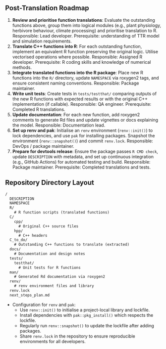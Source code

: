 ## Post-Translation Roadmap
1. **Review and prioritise function translations**: Evaluate the outstanding functions above, group them into logical modules (e.g., plant physiology, herbivore behaviour, climate processing) and prioritise translation to R. Responsible: Lead developer. Prerequisite: understanding of TTR model and simulation requirements.
2. **Translate C++ functions into R**: For each outstanding function, implement an equivalent R function preserving the original logic. Utilise vectorised operations where possible. Responsible: Assigned R developer. Prerequisite: R coding skills and knowledge of numerical methods.
3. **Integrate translated functions into the R package**: Place new R functions into the `R/` directory, update `NAMESPACE` via roxygen2 tags, and ensure consistent naming conventions. Responsible: Package maintainer.
4. **Write unit tests**: Create tests in `tests/testthat/` comparing outputs of the new R functions with expected results or with the original C++ implementation (if callable). Responsible: QA engineer. Prerequisite: Completed R translations.
5. **Update documentation**: For each new function, add roxygen2 comments to generate Rd files and update vignettes or docs explaining the model. Responsible: Documentation lead.
6. **Set up renv and pak**: Initialise an `renv` environment (`renv::init()`) to lock dependencies, and use `pak` for installing packages. Snapshot the environment (`renv::snapshot()`) and commit `renv.lock`. Responsible: DevOps / package maintainer.
7. **Prepare for devtools release**: Ensure the package passes `R CMD check`, update `DESCRIPTION` with metadata, and set up continuous integration (e.g., GitHub Actions) for automated testing and build. Responsible: Package maintainer. Prerequisite: Completed translations and tests.

## Repository Directory Layout
```markdown
/
  DESCRIPTION
  NAMESPACE
  R/
    # R function scripts (translated functions)
  C/
    cpp/
      # Original C++ source files
    hpp/
      # C++ headers
  C_to_do/
    # Outstanding C++ functions to translate (extracted)
  docs/
    # Documentation and design notes
  tests/
    testthat/
      # Unit tests for R functions
  man/
    # Generated Rd documentation via roxygen2
  renv/
    # renv environment files and library
  renv.lock
  next_steps_plan.md
```

- Configuration for `renv` and `pak`:
  - Use `renv::init()` to initialise a project-local library and lockfile.
  - Install dependencies with `pak::pkg_install()` which respects the lockfile.
  - Regularly run `renv::snapshot()` to update the lockfile after adding packages.
  - Share `renv.lock` in the repository to ensure reproducible environments for all developers.

